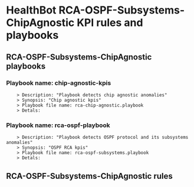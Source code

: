 # HealthBot RCA-OSPF-Subsystems-ChipAgnostic KPI rules and playbooks

## RCA-OSPF-Subsystems-ChipAgnostic playbooks
### Playbook name: chip-agnostic-kpis 
		> Description: "Playbook detects chip agnostic anomalies"
		> Synopsis: "Chip agnostic kpis"
		> Playbook file name: rca-chip-agnostic.playbook
		> Detals:
### Playbook name: rca-ospf-playbook 
		> Description: "Playbook detects OSPF protocol and its subsystems anomalies"
		> Synopsis: "OSPF RCA kpis"
		> Playbook file name: rca-ospf-subsystems.playbook
		> Detals:

## RCA-OSPF-Subsystems-ChipAgnostic rules

